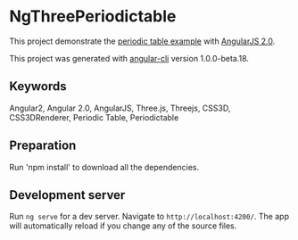 # NgThreePeriodictable

This project demonstrate the [periodic table example](https://threejs.org/examples/css3d_periodictable.html) with [AngularJS 2.0](https://angular.io).

This project was generated with [angular-cli](https://github.com/angular/angular-cli) version 1.0.0-beta.18.

## Keywords
Angular2, Angular 2.0, AngularJS, Three.js, Threejs, CSS3D, CSS3DRenderer, Periodic Table, Periodictable

## Preparation
Run 'npm install' to download all the dependencies.

## Development server
Run `ng serve` for a dev server. Navigate to `http://localhost:4200/`. The app will automatically reload if you change any of the source files.